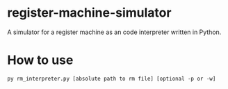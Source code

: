 # register-machine-simulator
A simulator for a register machine as an code interpreter written in Python.

# How to use
```
py rm_interpreter.py [absolute path to rm file] [optional -p or -w]
```



